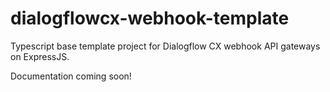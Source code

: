 # dialogflowcx-webhook-template
Typescript base template project for Dialogflow CX webhook API gateways on ExpressJS.

Documentation coming soon!
